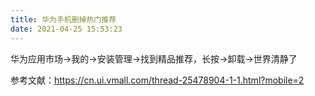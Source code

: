 ```yaml
---
title: 华为手机删掉热门推荐
date: 2021-04-25 15:53:23
---
```


华为应用市场->我的->安装管理->找到精品推荐，长按->卸载->世界清静了

参考文献：<https://cn.ui.vmall.com/thread-25478904-1-1.html?mobile=2>
